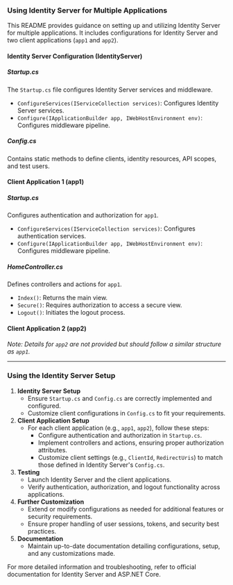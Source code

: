 ### Using Identity Server for Multiple Applications

This README provides guidance on setting up and utilizing Identity Server for multiple applications. It includes configurations for Identity Server and two client applications (`app1` and `app2`).

#### Identity Server Configuration (IdentityServer)

##### Startup.cs

The `Startup.cs` file configures Identity Server services and middleware.

- `ConfigureServices(IServiceCollection services)`: Configures Identity Server services.
- `Configure(IApplicationBuilder app, IWebHostEnvironment env)`: Configures middleware pipeline.

##### Config.cs

Contains static methods to define clients, identity resources, API scopes, and test users.

#### Client Application 1 (app1)

##### Startup.cs

Configures authentication and authorization for `app1`.

- `ConfigureServices(IServiceCollection services)`: Configures authentication services.
- `Configure(IApplicationBuilder app, IWebHostEnvironment env)`: Configures middleware pipeline.

##### HomeController.cs

Defines controllers and actions for `app1`.

- `Index()`: Returns the main view.
- `Secure()`: Requires authorization to access a secure view.
- `Logout()`: Initiates the logout process.

#### Client Application 2 (app2)

_Note: Details for `app2` are not provided but should follow a similar structure as `app1`._

---

### Using the Identity Server Setup

1. **Identity Server Setup**
   - Ensure `Startup.cs` and `Config.cs` are correctly implemented and configured.
   - Customize client configurations in `Config.cs` to fit your requirements.
2. **Client Application Setup**
   - For each client application (e.g., `app1`, `app2`), follow these steps:
     - Configure authentication and authorization in `Startup.cs`.
     - Implement controllers and actions, ensuring proper authorization attributes.
     - Customize client settings (e.g., `ClientId`, `RedirectUris`) to match those defined in Identity Server's `Config.cs`.
3. **Testing**
   - Launch Identity Server and the client applications.
   - Verify authentication, authorization, and logout functionality across applications.
4. **Further Customization**
   - Extend or modify configurations as needed for additional features or security requirements.
   - Ensure proper handling of user sessions, tokens, and security best practices.
5. **Documentation**
   - Maintain up-to-date documentation detailing configurations, setup, and any customizations made.

For more detailed information and troubleshooting, refer to official documentation for Identity Server and ASP.NET Core.
